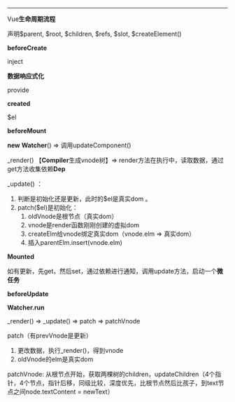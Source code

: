 
---
Vue**生命周期流程**
<!-- more -->


声明$parent, $root, $children, $refs, $slot, $createElement()

**beforeCreate**

inject

**数据响应式化**

provide

**created**

$el

**beforeMount**

**new** **Watcher**() => 调用updateComponent()

_render() 【**Compiler**生成vnode树】=> render方法在执行中，读取数据，通过get方法收集依赖**Dep**

_update() ：

1. 判断是初始化还是更新，此时的$el是真实dom 。
2. patch($el)是初始化：
   1. oldVnode是根节点（真实dom）
   2. vnode是render函数刚刚创建的虚拟dom 
   3. createElm给vnode绑定真实dom（vnode.elm => 真实dom）
   4. 插入parentElm.insert(vnode.elm)

**Mounted**

如有更新，先get，然后set，通过依赖进行通知，调用update方法，启动一个**微任务**

**beforeUpdate**

**Watcher.run**

_render() => _update() => patch => patchVnode

patch（有prevVnode是更新）

1. 更改数据，执行_render()，得到vnode
2. oldVnode的elm是真实dom

patchVnode: 从根节点开始，获取两棵树的children，updateChildren（4个指针，4个节点，指针后移，同级比较，深度优先，比根节点然后比孩子，到text节点之间node.textContent = newText）